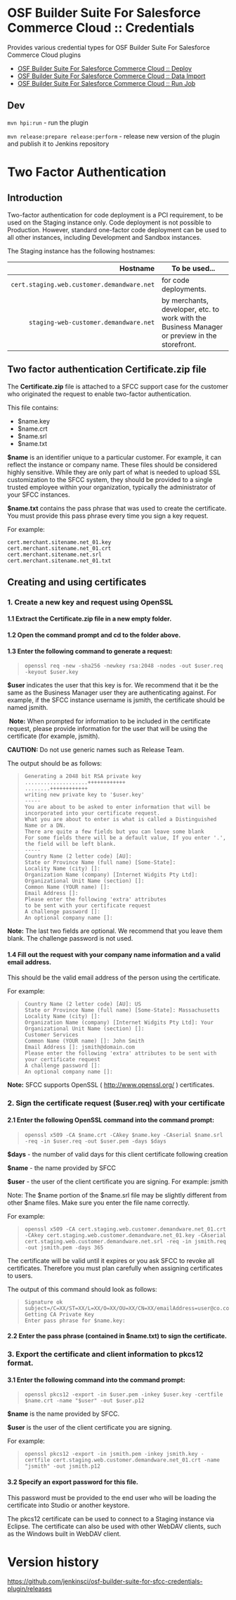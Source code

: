 # OSF Builder Suite For Salesforce Commerce Cloud :: Credentials
Provides various credential types for OSF Builder Suite For Salesforce Commerce Cloud plugins

-   [OSF Builder Suite For Salesforce Commerce Cloud ::
    Deploy](https://plugins.jenkins.io/osf-builder-suite-for-sfcc-deploy)
-   [OSF Builder Suite For Salesforce Commerce Cloud ::
    Data Import](https://plugins.jenkins.io/osf-builder-suite-for-sfcc-data-import/)
-   [OSF Builder Suite For Salesforce Commerce Cloud ::
    Run Job](https://plugins.jenkins.io/osf-builder-suite-for-sfcc-run-job/)

## Dev
`mvn hpi:run` - run the plugin

`mvn release:prepare release:perform` - release new version of the plugin and publish it to Jenkins repository


# Two Factor Authentication

## Introduction

Two-factor authentication for code deployment is a PCI requirement, to
be used on the Staging instance only. Code deployment is not possible to
Production. However, standard one-factor code deployment can be used to
all other instances, including Development and Sandbox instances.

The Staging instance has the following hostnames:

|                                    Hostname| To be used...                                                                                 |
|-------------------------------------------:|-----------------------------------------------------------------------------------------------|
|  `cert.staging.web.customer.demandware.net`| for code deployments.                                                                         |
|       `staging-web-customer.demandware.net`| by merchants, developer, etc. to work with the Business Manager or preview in the storefront. |

## Two factor authentication Certificate.zip file

The **Certificate.zip** file is attached to a SFCC support case for the
customer who originated the request to enable two-factor authentication.

This file contains:

-   $name.key
-   $name.crt
-   $name.srl
-   $name.txt

**$name** is an identifier unique to a particular customer. For example,
it can reflect the instance or company name. These files should be
considered highly sensitive. While they are only part of what is needed
to upload SSL customization to the SFCC system, they should be provided
to a single trusted employee within your organization, typically the
administrator of your SFCC instances.

**$name.txt** contains the pass phrase that was used to create the
certificate. You must provide this pass phrase every time you sign a key
request.

For example:

    cert.merchant.sitename.net_01.key  
    cert.merchant.sitename.net_01.crt  
    cert.merchant.sitename.net.srl  
    cert.merchant.sitename.net_01.txt  

 

## Creating and using certificates

### 1. Create a new key and request using OpenSSL

#### 1.1 Extract the Certificate.zip file in a new empty folder.

#### 1.2 Open the command prompt and cd to the folder above.

#### 1.3 Enter the following command to generate a request:

>     openssl req -new -sha256 -newkey rsa:2048 -nodes -out $user.req -keyout $user.key

**$user** indicates the user that this key is for. We recommend that it
be the same as the Business Manager user they are authenticating
against. For example, if the SFCC instance username is jsmith, the
certificate should be named jsmith.

 **Note:** When prompted for information to be included in the
certificate request, please provide information for the user that will
be using the certificate (for example, jsmith). 

**CAUTION:** Do not use generic names such as Release Team.

The output should be as follows:

>     Generating a 2048 bit RSA private key  
>     ....................++++++++++++  
>     ........++++++++++++  
>     writing new private key to '$user.key'  
>     -----  
>     You are about to be asked to enter information that will be incorporated into your certificate request.  
>     What you are about to enter is what is called a Distinguished Name or a DN.  
>     There are quite a few fields but you can leave some blank  
>     For some fields there will be a default value, If you enter '.', the field will be left blank.  
>     -----  
>     Country Name (2 letter code) [AU]:  
>     State or Province Name (full name) [Some-State]:  
>     Locality Name (city) []:  
>     Organization Name (company) [Internet Widgits Pty Ltd]:  
>     Organizational Unit Name (section) []:  
>     Common Name (YOUR name) []:  
>     Email Address []:  
>     Please enter the following 'extra' attributes  
>     to be sent with your certificate request  
>     A challenge password []:  
>     An optional company name []:  

**Note:** The last two fields are optional. We recommend that you leave
them blank. The challenge password is not used.

#### 1.4 Fill out the request with your company name information and a valid email address.

This should be the valid email address of the person using the
certificate.

For example:

>     Country Name (2 letter code) [AU]: US  
>     State or Province Name (full name) [Some-State]: Massachusetts  
>     Locality Name (city) []:  
>     Organization Name (company) [Internet Widgits Pty Ltd]: Your Organizational Unit Name (section) []:  
>     Customer Services  
>     Common Name (YOUR name) []: John Smith  
>     Email Address []: jsmith@domain.com  
>     Please enter the following 'extra' attributes to be sent with your certificate request  
>     A challenge password []:  
>     An optional company name []:

**Note:** SFCC supports OpenSSL ( <http://www.openssl.org/> )
certificates.

### 2. Sign the certificate request ($user.req) with your certificate

#### 2.1 Enter the following OpenSSL command into the command prompt:

>     openssl x509 -CA $name.crt -CAkey $name.key -CAserial $name.srl -req -in $user.req -out $user.pem -days $days

**$days** - the number of valid days for this client certificate
following creation

**$name** - the name provided by SFCC

**$user** - the user of the client certificate you are signing. For
example: jsmith

Note: The $name portion of the $name.srl file may be slightly different
from other $name files. Make sure you enter the file name correctly.

For example:

>     openssl x509 -CA cert.staging.web.customer.demandware.net_01.crt -CAkey cert.staging.web.customer.demandware.net_01.key -CAserial cert.staging.web.customer.demandware.net.srl -req -in jsmith.req -out jsmith.pem -days 365

The certificate will be valid until it expires or you ask SFCC to revoke
all certificates. Therefore you must plan carefully when assigning
certificates to users.

The output of this command should look as follows:

>     Signature ok  
>     subject=/C=XX/ST=XX/L=XX/O=XX/OU=XX/CN=XX/emailAddress=user@co.com  
>     Getting CA Private Key  
>     Enter pass phrase for $name.key:  

#### 2.2 Enter the pass phrase (contained in $name.txt) to sign the certificate.

### 3. Export the certificate and client information to pkcs12 format.

#### 3.1 Enter the following command into the command prompt:

>     openssl pkcs12 -export -in $user.pem -inkey $user.key -certfile $name.crt -name "$user" -out $user.p12

**$name** is the name provided by SFCC.

**$user** is the user of the client certificate you are signing.

For example:

>     openssl pkcs12 -export -in jsmith.pem -inkey jsmith.key -certfile cert.staging.web.customer.demandware.net_01.crt -name "jsmith" -out jsmith.p12

#### 3.2 Specify an export password for this file.

This password must be provided to the end user who will be loading the
certificate into Studio or another keystore.

The pkcs12 certificate can be used to connect to a Staging instance via
Eclipse. The certificate can also be used with other WebDAV clients,
such as the Windows built in WebDAV client.

# Version history

<https://github.com/jenkinsci/osf-builder-suite-for-sfcc-credentials-plugin/releases>
